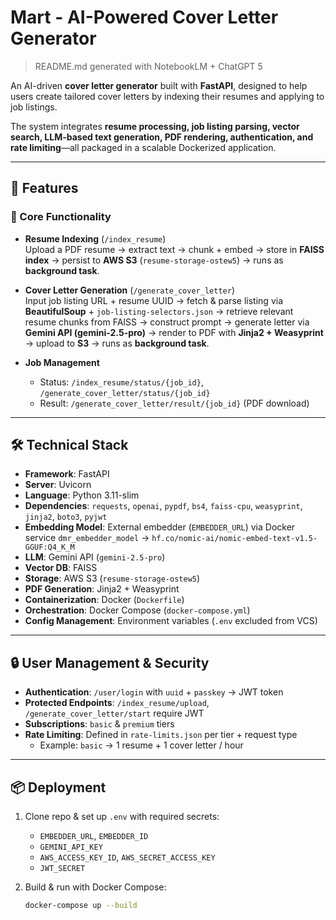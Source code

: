 # Mart - AI-Powered Cover Letter Generator

> README.md generated with NotebookLM + ChatGPT 5

An AI-driven **cover letter generator** built with **FastAPI**, designed to help users create tailored cover letters by indexing their resumes and applying to job listings.  

The system integrates **resume processing, job listing parsing, vector search, LLM-based text generation, PDF rendering, authentication, and rate limiting**—all packaged in a scalable Dockerized application.

---

## 🚀 Features

### 🔑 Core Functionality
- **Resume Indexing** (`/index_resume`)  
  Upload a PDF resume → extract text → chunk + embed → store in **FAISS index** → persist to **AWS S3** (`resume-storage-ostew5`) → runs as **background task**.
  
- **Cover Letter Generation** (`/generate_cover_letter`)  
  Input job listing URL + resume UUID → fetch & parse listing via **BeautifulSoup** + `job-listing-selectors.json` → retrieve relevant resume chunks from FAISS → construct prompt → generate letter via **Gemini API (gemini-2.5-pro)** → render to PDF with **Jinja2 + Weasyprint** → upload to **S3** → runs as **background task**.
  
- **Job Management**  
  - Status: `/index_resume/status/{job_id}`, `/generate_cover_letter/status/{job_id}`  
  - Result: `/generate_cover_letter/result/{job_id}` (PDF download)

---

## 🛠️ Technical Stack

- **Framework**: FastAPI  
- **Server**: Uvicorn  
- **Language**: Python 3.11-slim  
- **Dependencies**: `requests`, `openai`, `pypdf`, `bs4`, `faiss-cpu`, `weasyprint`, `jinja2`, `boto3`, `pyjwt`  
- **Embedding Model**: External embedder (`EMBEDDER_URL`) via Docker service `dmr_embedder_model` → `hf.co/nomic-ai/nomic-embed-text-v1.5-GGUF:Q4_K_M`  
- **LLM**: Gemini API (`gemini-2.5-pro`)  
- **Vector DB**: FAISS  
- **Storage**: AWS S3 (`resume-storage-ostew5`)  
- **PDF Generation**: Jinja2 + Weasyprint  
- **Containerization**: Docker (`Dockerfile`)  
- **Orchestration**: Docker Compose (`docker-compose.yml`)  
- **Config Management**: Environment variables (`.env` excluded from VCS)

---

## 🔒 User Management & Security

- **Authentication**: `/user/login` with `uuid` + `passkey` → JWT token  
- **Protected Endpoints**: `/index_resume/upload`, `/generate_cover_letter/start` require JWT  
- **Subscriptions**: `basic` & `premium` tiers  
- **Rate Limiting**: Defined in `rate-limits.json` per tier + request type  
  - Example: `basic` → 1 resume + 1 cover letter / hour

---

## 📦 Deployment

1. Clone repo & set up `.env` with required secrets:  
   - `EMBEDDER_URL`, `EMBEDDER_ID`  
   - `GEMINI_API_KEY`  
   - `AWS_ACCESS_KEY_ID`, `AWS_SECRET_ACCESS_KEY`  
   - `JWT_SECRET`

2. Build & run with Docker Compose:
   ```bash
   docker-compose up --build
